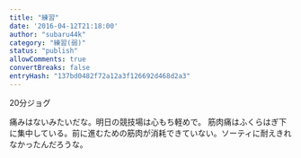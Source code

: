 ```yaml
---
title: "練習"
date: '2016-04-12T21:18:00'
author: "subaru44k"
category: "練習(弱)"
status: "publish"
allowComments: true
convertBreaks: false
entryHash: "137bd0482f72a12a3f126692d468d2a3"
---
```

20分ジョグ

痛みはないみたいだな。明日の競技場は心もち軽めで。
筋肉痛はふくらはぎ下に集中している。前に進むための筋肉が消耗できていない。ソーティに耐えきれなかったんだろうな。
